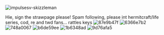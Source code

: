 
  ![impulsesv-skizzleman](https://github.com/user-attachments/assets/0de1c3de-a77c-4aab-ba38-d90ad93a8bdf)

Hie, sign the strawpage please! Spam following,
please int hermitcraft/life series, cod, re and twd fans... rattles keys
![87e9b47f](https://github.com/user-attachments/assets/adff3fa3-9473-4359-88bd-746390fa446c) ![6366e7b2](https://github.com/user-attachments/assets/5308d9aa-5326-4eab-aba5-a4a0c6661807) ![748a0067](https://github.com/user-attachments/assets/f676c700-98c7-412b-9733-3233c4e3e43e) ![b6de59ee](https://github.com/user-attachments/assets/f94ec38e-4f44-4ae9-9da6-2f8e704aa13b) ![1b6348ad](https://github.com/user-attachments/assets/40c11db1-d591-4aa4-8984-97a0a62d7f23) ![9d76afa5](https://github.com/user-attachments/assets/78e8b49a-8113-435e-be57-67c1e7852fe1) 



